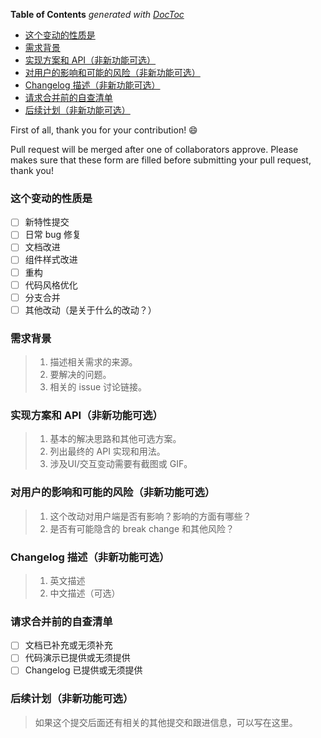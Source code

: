 <!-- START doctoc generated TOC please keep comment here to allow auto update -->
<!-- DON'T EDIT THIS SECTION, INSTEAD RE-RUN doctoc TO UPDATE -->
**Table of Contents**  *generated with [DocToc](https://github.com/thlorenz/doctoc)*

- [这个变动的性质是](#%E8%BF%99%E4%B8%AA%E5%8F%98%E5%8A%A8%E7%9A%84%E6%80%A7%E8%B4%A8%E6%98%AF)
- [需求背景](#%E9%9C%80%E6%B1%82%E8%83%8C%E6%99%AF)
- [实现方案和 API（非新功能可选）](#%E5%AE%9E%E7%8E%B0%E6%96%B9%E6%A1%88%E5%92%8C-api%E9%9D%9E%E6%96%B0%E5%8A%9F%E8%83%BD%E5%8F%AF%E9%80%89)
- [对用户的影响和可能的风险（非新功能可选）](#%E5%AF%B9%E7%94%A8%E6%88%B7%E7%9A%84%E5%BD%B1%E5%93%8D%E5%92%8C%E5%8F%AF%E8%83%BD%E7%9A%84%E9%A3%8E%E9%99%A9%E9%9D%9E%E6%96%B0%E5%8A%9F%E8%83%BD%E5%8F%AF%E9%80%89)
- [Changelog 描述（非新功能可选）](#changelog-%E6%8F%8F%E8%BF%B0%E9%9D%9E%E6%96%B0%E5%8A%9F%E8%83%BD%E5%8F%AF%E9%80%89)
- [请求合并前的自查清单](#%E8%AF%B7%E6%B1%82%E5%90%88%E5%B9%B6%E5%89%8D%E7%9A%84%E8%87%AA%E6%9F%A5%E6%B8%85%E5%8D%95)
- [后续计划（非新功能可选）](#%E5%90%8E%E7%BB%AD%E8%AE%A1%E5%88%92%E9%9D%9E%E6%96%B0%E5%8A%9F%E8%83%BD%E5%8F%AF%E9%80%89)

<!-- END doctoc generated TOC please keep comment here to allow auto update -->

First of all, thank you for your contribution! 😄

Pull request will be merged after one of collaborators approve.
Please makes sure that these form are filled before submitting your pull request, thank you!


### 这个变动的性质是

- [ ] 新特性提交
- [ ] 日常 bug 修复
- [ ] 文档改进
- [ ] 组件样式改进
- [ ] 重构
- [ ] 代码风格优化
- [ ] 分支合并
- [ ] 其他改动（是关于什么的改动？）

### 需求背景

> 1. 描述相关需求的来源。
> 2. 要解决的问题。
> 3. 相关的 issue 讨论链接。

### 实现方案和 API（非新功能可选）

> 1. 基本的解决思路和其他可选方案。
> 2. 列出最终的 API 实现和用法。
> 3. 涉及UI/交互变动需要有截图或 GIF。

### 对用户的影响和可能的风险（非新功能可选）

> 1. 这个改动对用户端是否有影响？影响的方面有哪些？
> 2. 是否有可能隐含的 break change 和其他风险？

### Changelog 描述（非新功能可选）

> 1. 英文描述
> 2. 中文描述（可选）

### 请求合并前的自查清单

- [ ] 文档已补充或无须补充
- [ ] 代码演示已提供或无须提供
- [ ] Changelog 已提供或无须提供

### 后续计划（非新功能可选）

> 如果这个提交后面还有相关的其他提交和跟进信息，可以写在这里。
